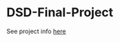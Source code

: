# DSD-Final-Project

See project info [here](https://sites.google.com/stevens.edu/dsdj/project?authuser=1)
